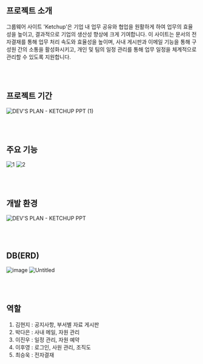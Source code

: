 <h2>프로젝트 소개</h2>
<p>
  그룹웨어 사이트 'Ketchup'은 기업 내 업무 공유와 협업을 원활하게 하여 업무의 효율성을 높이고, 결과적으로 기업의 생산성 향상에 크게 기여합니다.
  이 사이트는 문서의 전자결재를 통해 업무 처리 속도와 효율성을 높이며, 사내 게시판과 이메일 기능을 통해 구성원 간의 소통을 활성화시키고,
  개인 및 팀의 일정 관리를 통해 업무 일정을 체계적으로 관리할 수 있도록 지원합니다.
</p>

<br></br>
<h2>프로젝트 기간</h2>

![DEV'S PLAN - KETCHUP PPT (1)](https://github.com/daeun100299/FinalProject_Ketchup-Front/assets/153487628/a80fbd43-3ec4-45c6-bb43-94726b753805)

<br></br>
<h2>주요 기능</h2>

![1](https://github.com/daeun100299/FinalProject_Ketchup-Front/assets/153487628/f3b2e3b7-e02c-4240-b6a5-b089a798bfef)
![2](https://github.com/daeun100299/FinalProject_Ketchup-Front/assets/153487628/505119fb-b40b-4439-a4ea-8ece5b71ed8a)

<br></br>
<h2>개발 환경</h2>

![DEV'S PLAN - KETCHUP PPT](https://github.com/daeun100299/FinalProject_Ketchup-Front/assets/153487628/219a1478-40b6-403d-8644-42150a570909)

<br></br>
<h2>DB(ERD)</h2>

![image](https://github.com/daeun100299/FinalProject_Ketchup-Front/assets/153487628/f927dbc0-a8d4-460e-a6c8-3141a1db6752)
![Untitled](https://github.com/daeun100299/FinalProject_Ketchup-Front/assets/153487628/a787028c-9577-49ea-8202-b5d40bc5b777)

<br></br>
<h2>역할</h2>
<ol>
  <li>김현지 : 공지사항, 부서별 자료 게시판</li>
  <li>박다은 : 사내 메일, 자원 관리</li>
  <li>이진우 : 일정 관리, 자원 예약</li>
  <li>이후영 : 로그인, 사원 관리, 조직도</li>
  <li>최승욱 : 전자결재</li>
</ol>
